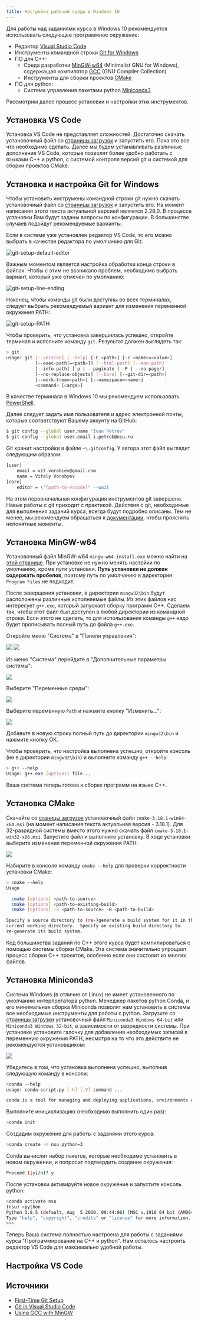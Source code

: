 ```yaml
---
title: Настройка рабочей среды в Windows 10
---
```


Для работы над заданиями курса в Windows 10 рекомендуется использовать следующее программное окружение:

* Редактор [Visual Studio Code](https://code.visualstudio.com/)
* Инструменты командной строки [Git for Windows](https://git-scm.com/download/win)
* ПО для C++:
  * Среда разработки [MinGW-w64](https://en.wikipedia.org/wiki/Mingw-w64) (Minimalist GNU for Windows), содержащая компилятор [GCC](https://en.wikipedia.org/wiki/GNU_Compiler_Collection) (GNU Compiler Collection)
  * Инструменты для сборки проектов [CMake](https://cmake.org/)
* ПО для python:
  * Система управления пакетами python [Miniconda3](https://docs.conda.io/en/latest/miniconda.html)

Рассмотрим далее процесс установки и настройки этих инструментов.

## Установка VS Code

Установка VS Code не представляет сложностей. Достаточно скачать установочный файл со [страницы загрузок](https://code.visualstudio.com/Download) и запустить его. Пока это все что необходимо сделать. Далее мы будем устанавливать различные дополнения VS Code, которые позволят более удобно работать с языками C++ и python, с системой контроля версий git и системой для сборки проектов CMake.

## Установка и настройка Git for Windows

Чтобы установить инструмены командной строки git нужно скачать установочный файл со [страницы загрузок](https://git-scm.com/downloads) и запустить его. На момент написания этого текста актуальной версией является 2.28.0. В процессе установки Вам будут заданы вопросы по конфигурации. В большинстве случаев подойдут рекомендуемые варианты.

Если в системе уже установлен редактор VS Code, то его можно выбрать в качестве редактора по умолчанию для Git:

![git-setup-default-editor](../../figs/textbook-env/git-setup-default-editor.png)

Важным моментом является настройка обработки конца строки в файлах. Чтобы с этим не возникало проблем, необходимо выбрать вариант, который уже отмечен по умолчанию:

![git-setup-line-ending](../../figs/textbook-env/git-setup-line-ending.png)

Наконец, чтобы команды git были доступны во всех терминалах, следует выбрать рекомендуемый вариант для изменения переменной окружения PATH:

![git-setup-PATH](../../figs/textbook-env/git-setup-PATH.png)

Чтобы проверить, что установка завершилась успешно, откройте терминал и исполните команду `git`. Результат должен выглядеть так:

```sh
> git
usage: git [--version] [--help] [-C <path>] [-c <name>=<value>]
           [--exec-path[=<path>]] [--html-path] [--man-path]
           [--info-path] [-p | --paginate | -P | --no-pager]
           [--no-replace-objects] [--bare] [--git-dir=<path>]
           [--work-tree=<path>] [--namespace=<name>]
           <command> [<args>]
```

В качестве терминала в Windows 10 мы рекомендуем использовать [PowerShell](https://ru.wikipedia.org/wiki/PowerShell).

Далее следует задать имя пользователя и адрес электронной почты, которые соответствуют Вашему аккунту на GitHub:

```sh
$ git config --global user.name "Ivan Petrov"
$ git config --global user.email i.petrob@nsu.ru
```

Git хранит настройки в файле `~\.gitconfig`. У автора этот файл выглядит следующим образом:

```sh
[user]
	email = vit.vorobiev@gmail.com
	name = Vitaly Vorobyev
[core]
	editor = \"[path-to-vscode]" --wait

```

На этом первоначальная конфигурация инструментов git завершена. Навык работы с git приходит с практикой. Действия с git, необходимые для выполнения заданий курса, всегда будут подробно описаны. Тем не менее, мы рекомендуем обращаться к [документации](https://git-scm.com/book/ru/v2), чтобы прояснять непонятные моменты.

## Установка MinGW-w64

Установочный файл MinGW-w64 `mingw-w64-install.exe` можно найти на [этой странице](https://sourceforge.net/projects/mingw-w64/files/Toolchains%20targetting%20Win32/Personal%20Builds/mingw-builds/installer/). При установке не нужно менять настрйки по умолчанию, кроме пути установки. **Путь установки не должен содержать пробелов**, поэтому путь по умолчанию в директории `Program Files` не подходит.

После заверщения установки, в директории `mingw32\bin` будут расположены различные исполняемые файлы. Из этих файлов нас интересует `g++.exe`, который запускает сборку программ C++. Сделаем так, чтобы этот файл был доступен в любой директории из командной строки. Если этого не сделать, то для использования команды `g++` надо будет прописывать полный путь до файла `g++.exe`.

Откройте меню "Система" в "Панели управления":

![](../../figs/textbook-env/mingw-path-1.png)
![](../../figs/textbook-env/mingw-path-2.png)

Из меню "Система" перейдите в "Дополнительные параметры системы":

![](../../figs/textbook-env/mingw-path-3.png)

Выберите "Переменные среды":

![](../../figs/textbook-env/mingw-path-4.png)

Выберите переменную `Path` и нажмите кнопку "Изменить...":

![](../../figs/textbook-env/mingw-path-5.png)

Добавьте в новую строку полный путь до директории `mingw32\bin` и нажмите кнопку OK.

Чтобы проверить, что настройка выполнена успешно, откройте консоль (не в директории `mingw32\bin`) и выполните команду `g++ --help`:

```sh
> g++ --help
Usage: g++.exe [options] file...
```

Ваша система теперь готова к сборке программ на языке C++.

## Установка CMake

Скачайте со [станицы загрузок](https://cmake.org/download/) установочный файл `cmake-3.18.1-win64-x64.msi` (на момент написания текста актуальная версия - 3.18.1). Для 32-разрядной системы вместо этого нужно скачать файл `cmake-3.18.1-win32-x86.msi`. Запустите файл и выполните установку. В ходе установки выберите изменение переменной окружения PATH:

![](../figs/../../figs/textbook-env/cmake-path.png)

Набирите в консоле команду `cmake --help` для проверки корректности установки CMake:

```sh
> cmake --help
Usage

  cmake [options] <path-to-source>
  cmake [options] <path-to-existing-build>
  cmake [options] -S <path-to-source> -B <path-to-build>

Specify a source directory to (re-)generate a build system for it in the
current working directory.  Specify an existing build directory to
re-generate its build system.
```

Код большинства заданий по C++ этого курса будет компилироваться с помощью системы сборки CMake. Эта система значительно упрощает процесс сборки C++ проектов, особенно если они состояит из многих файлов.

## Установка Miniconda3

Система Windows (в отличие от Linux) не имеет установенного по умолчанию интерпретатора python. Менеджер пакетов python Conda, и его минимальная сборка Miniconda позволят нам установить в системы все необходимые инструменты для работы с python. Загрузите со [страницы загрузки](https://docs.conda.io/en/latest/miniconda.html) установочный файл `Miniconda3 Windows 64-bit` или `Miniconda3 Windows 32-bit`, в зависимости от разрядности системы. При установке установите галочку для добавления необходимых записей в переменную окружения PATH, несмотря на то что это действите не рекомендуется установщиком:

![](../../figs/textbook-env/miniconda-path.png)

Убедитесь в том, что установка выполнена успешно, выполнив следующую команду в консоли:

```sh
>conda --help
usage: conda-script.py [-h] [-V] command ...

conda is a tool for managing and deploying applications, environments and packages.
```

Выполните инициализацию (необходимо выполнить один раз):

```sh
>conda init
```

Создадим окружение для работы с заданями этого курса:

```sh
>conda create -n nsu python=3
```

Conda вычислит набор пакетов, которые необходимо установить в новом окружении, и попросит подтвердить создание окружения:

```sh
Proceed ([y]/n)? y
```

После установки активируйте новое окружение и запустите консоль python:

```sh
>conda activate nsu
(nsu) >python
Python 3.8.5 (default, Aug  5 2020, 09:44:06) [MSC v.1916 64 bit (AMD64)] :: Anaconda, Inc. on win32
Type "help", "copyright", "credits" or "license" for more information.
>>>
```

Теперь Ваша система полностью настроена для работы с заданиями курса "Программирование на C++ и python". Нам осталось настроить редактор VS Code для максимально удобной работы.

## Настройка VS Code



## Источники

* [First-Time Git Setup](https://git-scm.com/book/en/v2/Getting-Started-First-Time-Git-Setup)
* [Git in Visual Studio Code](https://git-scm.com/book/en/v2/Appendix-A%3A-Git-in-Other-Environments-Git-in-Visual-Studio-Code)
* [Using GCC with MinGW](https://code.visualstudio.com/docs/cpp/config-mingw)
